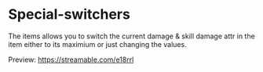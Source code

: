 # Special-switchers

The items allows you to switch the current damage & skill damage attr in the item either to its maximium or just changing the values.

Preview:
https://streamable.com/e18rrl
